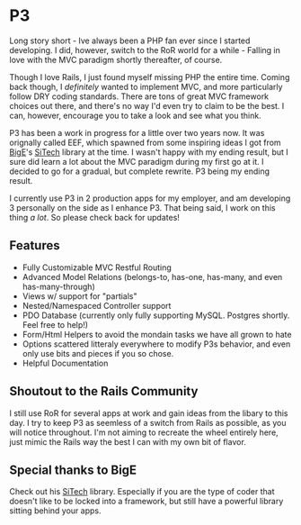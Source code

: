 # P3
Long story short - Ive always been a PHP fan ever since I started developing.  I did, however, switch to the RoR world for a while - Falling in love with the MVC paradigm shortly thereafter, of course.

Though I love Rails, I just found myself missing PHP the entire time.  Coming back though, I *definitely* wanted to implement MVC, and more particularly follow DRY coding standards.  There are tons of great MVC framework choices out there, and there's no way I'd even try to claim to be the best.  I can, however, encourage you to take a look and see what you think. 

P3 has been a work in progress for a little over two years now.  It was orignally called EEF, which spawned from some inspiring ideas I got from [BigE](https://github.com/BigE)'s [SiTech](https://github.com/BigE/SiTech) library at the time.  I wasn't happy with my ending result, but I sure did learn a lot about the MVC paradigm during my first go at it.  I decided to go for a gradual, but complete rewrite.  P3 being my ending result.

I currently use P3 in 2 production apps for my employer, and am developing 3 personally on the side as I enhance P3.  That being said, I work on this thing *a lot*.  So please check back for updates!

Features
--------
* Fully Customizable MVC Restful Routing
* Advanced Model Relations  (belongs-to, has-one, has-many, and even has-many-through)
* Views w/ support for "partials"
* Nested/Namespaced Controller support
* PDO Database  (currently only fully supporting MySQL. Postgres shortly.  Feel free to help!)
* Form/Html Helpers to avoid the mondain tasks we have all grown to hate
* Options scattered litteraly everywhere to modify P3s behavior, and even only use bits and pieces if you so chose.
* Helpful Documentation 

## Shoutout to the Rails Community
I still use RoR for several apps at work and gain ideas from the libary to this day.  I try to keep P3 as seemless of a switch from Rails as possible, as you will notice throughout.  I'm not aiming to recreate the wheel entirely here, just mimic the Rails way the best I can with my own bit of flavor.


## Special thanks to BigE
Check out his [SiTech](https://github.com/BigE/SiTech) library.  Especially if you are the type of coder that doesn't like to be locked into a framework, but still have a powerful library sitting behind your apps.
